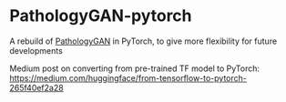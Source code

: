 # PathologyGAN-pytorch

A rebuild of [PathologyGAN](https://github.com/AdalbertoCq/Pathology-GAN) in PyTorch, to give more flexibility for future developments

Medium post on converting from pre-trained TF model to PyTorch: https://medium.com/huggingface/from-tensorflow-to-pytorch-265f40ef2a28
